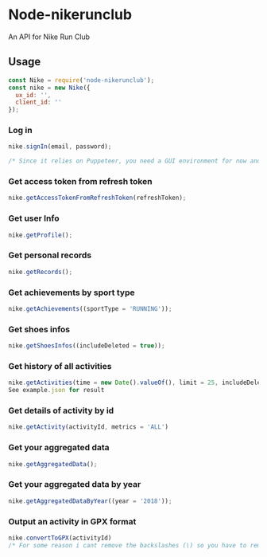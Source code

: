 # Node-nikerunclub

An API for Nike Run Club

## Usage

```javascript
const Nike = require('node-nikerunclub');
const nike = new Nike({
  ux_id: '',
  client_id: ''
});
```

### Log in

```javascript
nike.signIn(email, password);

/* Since it relies on Puppeteer, you need a GUI environment for now and it might not be a reliable long-term solution */
```

### Get access token from refresh token

```javascript
nike.getAccessTokenFromRefreshToken(refreshToken);
```

### Get user Info

```javascript
nike.getProfile();
```

### Get personal records

```javascript
nike.getRecords();
```

### Get achievements by sport type

```javascript
nike.getAchievements((sportType = 'RUNNING'));
```

### Get shoes infos

```javascript
nike.getShoesInfos((includeDeleted = true));
```

### Get history of all activities

```javascript
nike.getActivities(time = new Date().valueOf(), limit = 25, includeDeleted = true)
See example.json for result
```

### Get details of activity by id

```javascript
nike.getActivity(activityId, metrics = 'ALL')
```

### Get your aggregated data

```javascript
nike.getAggregatedData();
```

### Get your aggregated data by year

```javascript
nike.getAggregatedDataByYear((year = '2018'));
```

### Output an activity in GPX format

```javascript
nike.convertToGPX(activityId)
/* For some reason i cant remove the backslashes (\) so you have to remove them manually along the quotation marks in the beginning and at the end of the output */
```
